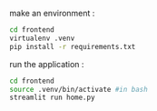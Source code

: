 make an environment :
```sh
cd frontend
virtualenv .venv
pip install -r requirements.txt
```


run the application :
```sh
cd frontend
source .venv/bin/activate #in bash
streamlit run home.py
